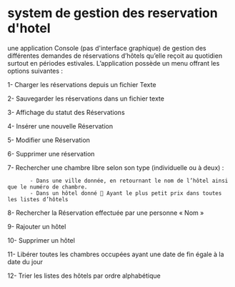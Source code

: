 # system de gestion des reservation d'hotel 
 une application Console (pas d'interface graphique) de gestion des différentes demandes de réservations d’hôtels qu’elle reçoit au quotidien surtout en périodes estivales. L’application possède un menu offrant les options suivantes : 
 
 1- Charger les réservations depuis un fichier Texte 
 
 2- Sauvegarder les réservations dans un fichier texte 
 
 3- Affichage du statut des Réservations 
 
 4- Insérer une nouvelle Réservation 
 
 5- Modifier une Réservation 
 
 6- Supprimer une réservation 
 
 7- Rechercher une chambre libre selon son type (individuelle ou à deux) :
 
           - Dans une ville donnée, en retournant le nom de l’hôtel ainsi que le numéro de chambre. 
           - Dans un hôtel donné  Ayant le plus petit prix dans toutes les listes d’hôtels 
           
8- Rechercher la Réservation effectuée par une personne « Nom » 

9- Rajouter un hôtel 

10- Supprimer un hôtel 

11- Libérer toutes les chambres occupées ayant une date de fin égale à la date du jour 

12- Trier les listes des hôtels par ordre alphabétique
